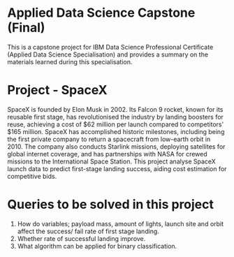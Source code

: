 # Applied Data Science Capstone (Final)

This is a capstone project for IBM Data Science Professional Certificate (Applied Data Science Specialisation) and provides a summary on the materials learned during this specialisation.

# Project - SpaceX

SpaceX is founded by Elon Musk in 2002. Its Falcon 9 rocket, known for its reusable first stage, has revolutionised the industry by landing boosters for reuse, achieving a cost of $62 million per launch compared to competitors' $165 million. SpaceX has accomplished historic milestones, including being the first private company to return a spacecraft from low-earth orbit in 2010. The company also conducts Starlink missions, deploying satellites for global internet coverage, and has partnerships with NASA for crewed missions to the International Space Station. This project analyse SpaceX launch data to predict first-stage landing success, aiding cost estimation for competitive bids.

# Queries to be solved in this project

1. How do variables; payload mass, amount of lights, launch site and orbit affect the success/ fail rate of first stage landing.
2. Whether rate of successful landing improve.
3. What algorithm can be applied for binary classification.
